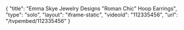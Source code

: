 {
    "title": "Emma Skye Jewelry Designs \"Roman Chic\" Hoop Earrings",
    "type": "solo",
    "layout": "iframe-static",
    "videoId": "112335456",
    "url": "\/tvpembed\/112335456"
}